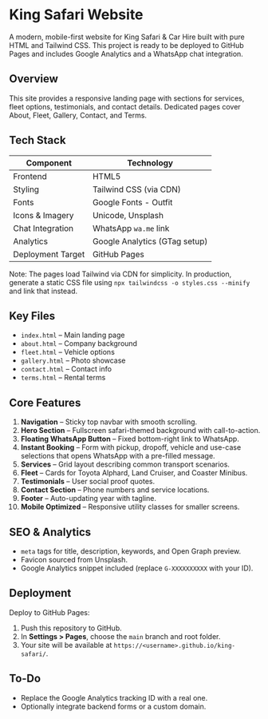 # King Safari Website

A modern, mobile-first website for King Safari & Car Hire built with pure HTML and Tailwind CSS. This project is ready to be deployed to GitHub Pages and includes Google Analytics and a WhatsApp chat integration.

## Overview

This site provides a responsive landing page with sections for services, fleet options, testimonials, and contact details. Dedicated pages cover About, Fleet, Gallery, Contact, and Terms.

## Tech Stack

| Component         | Technology                    |
| ----------------- | ----------------------------- |
| Frontend          | HTML5                         |
| Styling           | Tailwind CSS (via CDN)        |
| Fonts             | Google Fonts - Outfit         |
| Icons & Imagery   | Unicode, Unsplash             |
| Chat Integration  | WhatsApp `wa.me` link         |
| Analytics         | Google Analytics (GTag setup) |
| Deployment Target | GitHub Pages                  |
Note: The pages load Tailwind via CDN for simplicity. In production, generate a static CSS file using `npx tailwindcss -o styles.css --minify` and link that instead.


## Key Files

- `index.html` – Main landing page
- `about.html` – Company background
- `fleet.html` – Vehicle options
- `gallery.html` – Photo showcase
- `contact.html` – Contact info
- `terms.html` – Rental terms

## Core Features

1. **Navigation** – Sticky top navbar with smooth scrolling.
2. **Hero Section** – Fullscreen safari-themed background with call-to-action.
3. **Floating WhatsApp Button** – Fixed bottom-right link to WhatsApp.
4. **Instant Booking** – Form with pickup, dropoff, vehicle and use-case selections that opens WhatsApp with a pre-filled message.
5. **Services** – Grid layout describing common transport scenarios.
6. **Fleet** – Cards for Toyota Alphard, Land Cruiser, and Coaster Minibus.
7. **Testimonials** – User social proof quotes.
8. **Contact Section** – Phone numbers and service locations.
9. **Footer** – Auto-updating year with tagline.
10. **Mobile Optimized** – Responsive utility classes for smaller screens.

## SEO & Analytics

- `meta` tags for title, description, keywords, and Open Graph preview.
- Favicon sourced from Unsplash.
- Google Analytics snippet included (replace `G-XXXXXXXXXX` with your ID).

## Deployment

Deploy to GitHub Pages:

1. Push this repository to GitHub.
2. In **Settings > Pages**, choose the `main` branch and root folder.
3. Your site will be available at `https://<username>.github.io/king-safari/`.

## To-Do

- Replace the Google Analytics tracking ID with a real one.
- Optionally integrate backend forms or a custom domain.

